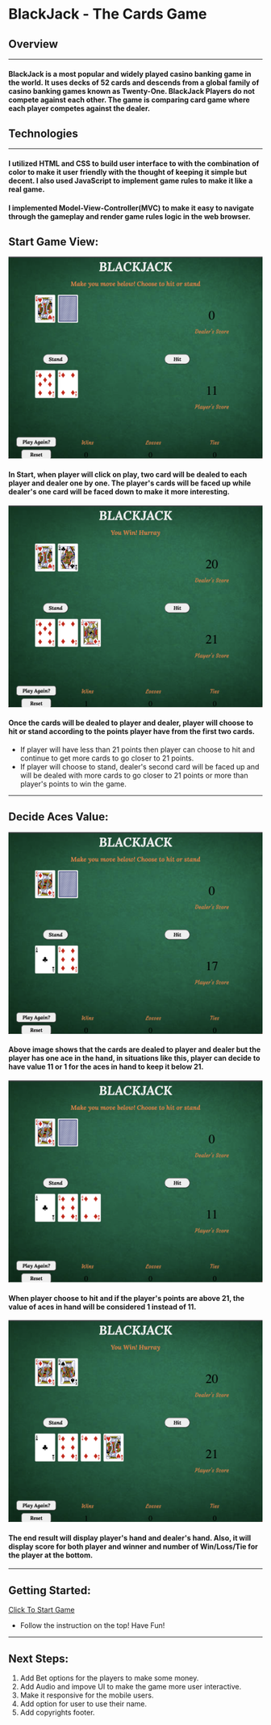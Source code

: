# BlackJack - The Cards Game

## Overview
---
#### BlackJack is a most popular and widely played casino banking game in the world. It uses decks of 52 cards and descends from a global family of casino banking games known as Twenty-One. BlackJack Players do not compete against each other. The game is comparing card game where each player competes against the dealer.

## Technologies
---
#### I utilized HTML and CSS to build user interface to with the combination of color to make it user friendly with the thought of keeping it simple but decent. I also used JavaScript to implement game rules to make it like a real game.
#### I implemented Model-View-Controller(MVC) to make it easy to navigate through the gameplay and render game rules logic in the web browser. 

## Start Game View:

![Start Game Image](images/README/img1.png)

#### In Start, when player will click on play, two card will be dealed to each player and dealer one by one. The player's cards will be faced up while dealer's one card will be faced down to make it more interesting. 

![Hit-Stand Image](images/README/img2.png)

#### Once the cards will be dealed to player and dealer, player will choose to hit or stand according to the points player have from the first two cards.
* If player will have less than 21 points then player can choose to hit and continue to get more cards to go closer to 21 points.
* If player will choose to stand, dealer's second card will be faced up and will be dealed with more cards to go closer to 21 points or more than player's points to win the game.
---

## Decide Aces Value:

![Aces Image1](images/README/img3.png)

#### Above image shows that the cards are dealed to player and dealer but the player has one ace in the hand, in situations like this, player can decide to have value 11 or 1 for the aces in hand to keep it below 21.

![Aces Image2](images/README/img4.png)

#### When player choose to hit and if the player's points are above 21, the value of aces in hand will be considered 1 instead of 11.

![Aces Image3](images/README/img5.png)

#### The end result will display player's hand and dealer's hand. Also, it will display score for both player and winner and number of Win/Loss/Tie for the player at the bottom.
---

## Getting Started:
[Click To Start Game](https://vivek1999patel.github.io/BlackJack/)
* Follow the instruction on the top! Have Fun!
---

## Next Steps:
1. Add Bet options for the players to make some money.
2. Add Audio and impove UI to make the game more user interactive.
3. Make it responsive for the mobile users.
4. Add option for user to use their name.
5. Add copyrights footer.